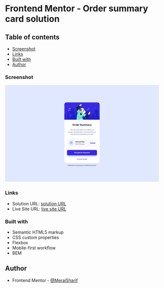 # Frontend Mentor - Order summary card solution

## Table of contents

- [Screenshot](#screenshot)
- [Links](#links)
- [Built with](#built-with)
- [Author](#author)

### Screenshot

![](./images/screenshot.png)

### Links

- Solution URL: [solution URL](https://www.frontendmentor.io/solutions/order-summary-card-solution-html-css-xIWpCMQwAr)
- Live Site URL: [live site URL](https://meraj-sharif-khan.github.io/order-summary/)

### Built with

- Semantic HTML5 markup
- CSS custom properties
- Flexbox
- Mobile-first workflow
- BEM

## Author

- Frontend Mentor - [@MerajSharif](https://www.frontendmentor.io/profile/Meraj-Sharif-Khan)
